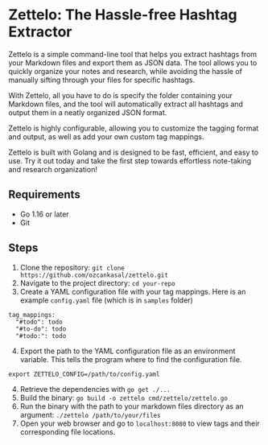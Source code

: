 # Zettelo: The Hassle-free Hashtag Extractor

Zettelo is a simple command-line tool that helps you extract hashtags from your Markdown files and export them as JSON data. The tool allows you to quickly organize your notes and research, while avoiding the hassle of manually sifting through your files for specific hashtags.

With Zettelo, all you have to do is specify the folder containing your Markdown files, and the tool will automatically extract all hashtags and output them in a neatly organized JSON format.

Zettelo is highly configurable, allowing you to customize the tagging format and output, as well as add your own custom tag mappings.

Zettelo is built with Golang and is designed to be fast, efficient, and easy to use. Try it out today and take the first step towards effortless note-taking and research organization!

## Requirements

* Go 1.16 or later
* Git

## Steps

1. Clone the repository: `git clone https://github.com/ozcankasal/zettelo.git`
2. Navigate to the project directory: `cd your-repo`
3. Create a YAML configuration file with your tag mappings. Here is an example `config.yaml` file (which is in `samples` folder)
   
  ```
  tag_mappings:
    "#todo": todo
    "#to-do": todo
    "#todo:": todo
  ```

4. Export the path to the YAML configuration file as an environment variable. 
This tells the program where to find the configuration file.
```
export ZETTELO_CONFIG=/path/to/config.yaml
```

4. Retrieve the dependencies with `go get ./...`
5. Build the binary: `go build -o zettelo cmd/zettelo/zettelo.go`
6. Run the binary with the path to your markdown files directory as an argument: `./zettelo /path/to/your/files`
7. Open your web browser and go to `localhost:8080` to view tags and their corresponding file locations.
